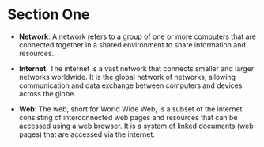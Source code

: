 # Section One
- **Network**: A network refers to a group of one or more computers that are connected together in a shared environment to share information and resources.

- **Internet**: The internet is a vast network that connects smaller and larger networks worldwide. It is the global network of networks, allowing communication and data exchange between computers and devices across the globe.

- **Web**: The web, short for World Wide Web, is a subset of the internet consisting of interconnected web pages and resources that can be accessed using a web browser. It is a system of linked documents (web pages) that are accessed via the internet.
